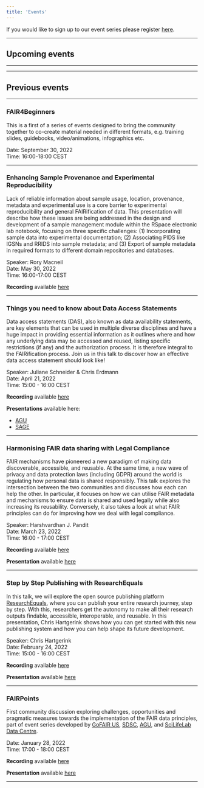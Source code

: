 ```yaml
---
title: 'Events'
---
```

If you would like to sign up to our event series please register [here](https://bit.ly/3BEQ06X).

----
## Upcoming events

----


----
## Previous events
----
### FAIR4Beginners
This is a first of a series of events designed to bring the community together to co-create material needed in different formats, e.g. training slides, guidebooks, video/animations, infographics etc.

Date: September 30, 2022\
Time: 16:00-18:00 CEST

----
### Enhancing Sample Provenance and Experimental Reproducibility
Lack of reliable information about sample usage, location, provenance, metadata and experimental use is a core barrier to experimental reproducibility and general FAIRification of data.  This presentation will describe how these issues are being addressed in the design and development of a sample management module within the RSpace electronic lab notebook, focusing on three specific challenges: (1) Incorporating sample data into experimental documentation; (2) Associating PIDS like IGSNs and RRIDS into sample metadata; and (3) Export of sample metadata in required formats to different domain repositories and databases.

Speaker: Rory Macneil\
Date: May 30, 2022\
Time: 16:00-17:00 CEST

**Recording** available [here](https://youtu.be/7kDTNHrav3E)

----
### Things you need to know about Data Access Statements
Data access statements (DAS), also known as data availability statements, are key elements that can be used in multiple diverse disciplines and have a huge impact in providing essential information as it outlines where and how any underlying data may be accessed and reused, listing specific restrictions (if any) and the authorization process. It is therefore integral to the FAIRification process. Join us in this talk to discover how an effective data access statement should look like!

Speaker: Juliane Schneider & Chris Erdmann           
Date: April 21, 2022  
Time: 15:00 - 16:00 CEST

**Recording** available [here](https://youtu.be/rpx57qnCGx8)

**Presentations** available here:
- [AGU](https://drive.google.com/file/d/196NRjxsza3V3YIyp1ymiZ1fVWxY6hyZn/view?usp=sharing)
- [SAGE](https://drive.google.com/file/d/1aN7Li_Yo2oObrzS0XyTbuWzIUWOP34xw/view?usp=sharing)
----
### Harmonising FAIR data sharing with Legal Compliance
FAIR mechanisms have pioneered a new paradigm of making data discoverable, accessible, and reusable. At the same time, a new wave of privacy and data protection laws (including GDPR) around the world is regulating how personal data is shared responsibly. This talk explores the intersection between the two communities and discusses how each can help the other. In particular, it focuses on how we can utilise FAIR metadata and mechanisms to ensure data is shared and used legally while also increasing its reusability. Conversely, it also takes a look at what FAIR principles can do for improving how we deal with legal compliance.

Speaker: Harshvardhan J. Pandit           
Date: March 23, 2022  
Time: 16:00 - 17:00 CEST

**Recording** available [here](https://www.youtube.com/watch?v=fTEw6K8YSIQ)

**Presentation** available [here](https://harshp.com/research/presentations#2022-FAIRPoints-Legal-Compliance)

----

### Step by Step Publishing with ResearchEquals
In this talk, we will explore the open source publishing platform [ResearchEquals](https://www.researchequals.com/), where you can publish your entire research journey, step by step. With this, researchers get the autonomy to make all their research outputs findable, accessible, interoperable, and reusable. In this presentation, Chris Hartgerink shows how you can get started with this new publishing system and how you can help shape its future development.

Speaker: Chris Hartgerink             
Date: February 24, 2022  
Time: 15:00 - 16:00 CEST

**Recording** available [here](https://www.youtube.com/watch?v=CD-nJzA9Xg4&t=6s)

**Presentation** available [here]( https://1drv.ms/p/s!AsJaDBb2tSTg2XmnM1JLmtgiy2DP)

----

### FAIRPoints  

First community discussion exploring challenges, opportunities and pragmatic measures towards the implementation of the FAIR data principles, part of event series developed by [GoFAIR US](https://www.go-fair.org/), [SDSC](https://www.sdsc.edu/), [AGU](https://www.agu.org/), and [SciLifeLab Data Centre](https://www.scilifelab.se/data).

Date: January 28, 2022  
Time: 17:00 - 18:00 CEST  

**Recording** available [here](https://youtu.be/1dEv5x5imBw)

**Presentation** available [here](https://drive.google.com/file/d/1-rfaPT7sa5ksu6oSHkRKerVZTxLQmdT-/view?usp=sharing)

----
